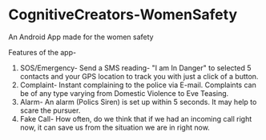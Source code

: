 # CognitiveCreators-WomenSafety
An Android App made for the women safety


Features of the app-
1. SOS/Emergency-
   Send a SMS reading- "I am In Danger" to selected 5 contacts and your GPS location to track you with just a click of a button.
2. Complaint-
   Instant complaining to the police via E-mail. Complaints can be of any type varying from Domestic Violence to Eve Teasing.
3. Alarm-
   An alarm (Polics Siren) is set up within 5 seconds. It may help to scare the pursuer.
4. Fake Call-
    How often, do we think that if we had an incoming call right now, it can save us from the situation we are in right now.
